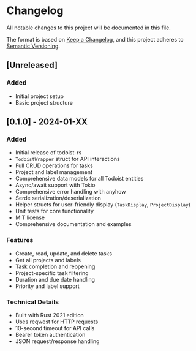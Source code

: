 # Changelog

All notable changes to this project will be documented in this file.

The format is based on [Keep a Changelog](https://keepachangelog.com/en/1.0.0/),
and this project adheres to [Semantic Versioning](https://semver.org/spec/v2.0.0.html).

## [Unreleased]

### Added
- Initial project setup
- Basic project structure

## [0.1.0] - 2024-01-XX

### Added
- Initial release of todoist-rs
- `TodoistWrapper` struct for API interactions
- Full CRUD operations for tasks
- Project and label management
- Comprehensive data models for all Todoist entities
- Async/await support with Tokio
- Comprehensive error handling with anyhow
- Serde serialization/deserialization
- Helper structs for user-friendly display (`TaskDisplay`, `ProjectDisplay`)
- Unit tests for core functionality
- MIT license
- Comprehensive documentation and examples

### Features
- Create, read, update, and delete tasks
- Get all projects and labels
- Task completion and reopening
- Project-specific task filtering
- Duration and due date handling
- Priority and label support

### Technical Details
- Built with Rust 2021 edition
- Uses reqwest for HTTP requests
- 10-second timeout for API calls
- Bearer token authentication
- JSON request/response handling
